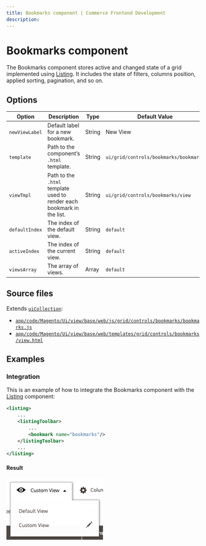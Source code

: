 ```yaml
---
title: Bookmarks component | Commerce Frontend Development
description:
---
```


# Bookmarks component

The Bookmarks component stores active and changed state of a grid implemented using [Listing](listing-grid.md). It includes the state of filters, columns position, applied sorting, pagination, and so on.

## Options

Option | Description | Type | Default Value
--- | --- | --- | ---
`newViewLabel` | Default label for a new bookmark. | String | New View
`template` | Path to the component’s `.html` template. | String | `ui/grid/controls/bookmarks/bookmarks`
`viewTmpl` | Path to the `.html` template used to render each bookmark in the list. | String | `ui/grid/controls/bookmarks/view`
`defaultIndex` | The index of the default view. | String | `default`
`activeIndex` | The index of the current view. | String | `default`
`viewsArray` | The array of views. | Array | `default`

## Source files

Extends [`uiCollection`](concepts/collection.md):

-  [`app/code/Magento/Ui/view/base/web/js/grid/controls/bookmarks/bookmarks.js`](https://github.com/magento/magento2/blob/2.4/app/code/Magento/Ui/view/base/web/js/grid/controls/bookmarks/bookmarks.js)
-  [`app/code/Magento/Ui/view/base/web/templates/grid/controls/bookmarks/view.html`](https://github.com/magento/magento2/blob/2.4/app/code/Magento/Ui/view/base/web/templates/grid/controls/bookmarks/view.html)

## Examples

### Integration

This is an example of how to integrate the Bookmarks component with the [Listing](listing-grid.md) component:

```xml
<listing>
    ...
    <listingToolbar>
        ...
        <bookmark name="bookmarks"/>
    </listingToolbar>
    ...
</listing>
```

#### Result

![Bookmarks Component example](../_images/ui-components/bookmarks-result.png)
